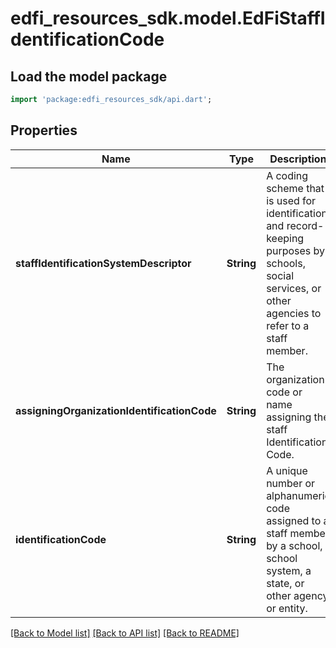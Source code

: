 # edfi_resources_sdk.model.EdFiStaffIdentificationCode

## Load the model package
```dart
import 'package:edfi_resources_sdk/api.dart';
```

## Properties
Name | Type | Description | Notes
------------ | ------------- | ------------- | -------------
**staffIdentificationSystemDescriptor** | **String** | A coding scheme that is used for identification and record-keeping purposes by schools, social services, or other agencies to refer to a staff member. | 
**assigningOrganizationIdentificationCode** | **String** | The organization code or name assigning the staff Identification Code. | [optional] 
**identificationCode** | **String** | A unique number or alphanumeric code assigned to a staff member by a school, school system, a state, or other agency or entity. | 

[[Back to Model list]](../README.md#documentation-for-models) [[Back to API list]](../README.md#documentation-for-api-endpoints) [[Back to README]](../README.md)


